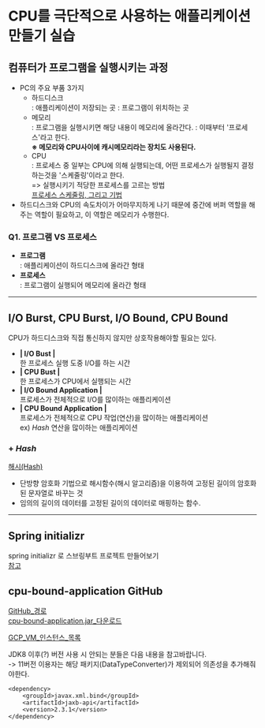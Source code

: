 # CPU를 극단적으로 사용하는 애플리케이션 만들기 실습

## 컴퓨터가 프로그램을 실행시키는 과정
* PC의 주요 부품 3가지
    - 하드디스크  
     : 애플리케이션이 저장되는 곳
     : 프로그램이 위치하는 곳
    - 메모리  
      : 프로그램을 실행시키면 해당 내용이 메모리에 올라간다.
      : 이때부터 '프로세스'라고 한다.  
      **※ 메모리와 CPU사이에 캐시메모리라는 장치도 사용된다.**
    - CPU  
      : 프로세스 중 일부는 CPU에 의해 실행되는데, 어떤 프로세스가 실행될지 결정하는것을 '스케줄링'이라고 한다.  
      => 실행시키기 적당한 프로세스를 고르는 방법  
      [프로세스 스케줄링, 그리고 기법](https://velog.io/@hax0r/%EC%84%A0%EC%A0%90%EB%B9%84%EC%84%A0%EC%A0%90-%ED%94%84%EB%A1%9C%EC%84%B8%EC%8A%A4-%EC%8A%A4%EC%BC%80%EC%A4%84%EB%A7%81)
* 하드디스크와 CPU의 속도차이가 어마무지하게 나기 때문에 중간에 버퍼 역할을 해 주는 역할이 필요하고, 이 역할은 메모리가 수행한다.
### Q1. 프로그램 VS 프로세스
* **프로그램**  
 : 애플리케이션이 하드디스크에 올라간 형태  
* **프로세스**  
 : 프로그램이 실행되어 메모리에 올라간 형태  

----

## I/O Burst, CPU Burst, I/O Bound, CPU Bound
CPU가 하드디스크와 직접 통신하지 않지만 상호작용해야할 필요는 있다.

* **| I/O Bust |**   
한 프로세스 실행 도중 I/O를 하는 시간
* **| CPU Bust |**  
한 프로세스가 CPU에서 실행되는 시간
* **| I/O Bound Application |**  
프로세스가 전체적으로 I/O를 많이하는 애플리케이션
* **| CPU Bound Application |**  
프로세스가 전체적으로 CPU 작업(연산)을 많이하는 애플리케이션  
 ex) _Hash_ 연산을 많이하는 애플리케이션

 ### + _Hash_
 [해시(Hash)](https://medium.com/@yeon22/crypto-%ED%95%B4%EC%8B%9C-hash-%EB%9E%80-6962be197523)  
  - 단방향 암호화 기법으로 해시함수(해시 알고리즘)을 이용하여 고정된 길이의 암호화된 문자열로 바꾸는 것
  - 임의의 길이의 데이터를 고정된 길이의 데이터로 매핑하는 함수.  

----

## Spring initializr  
spring initializr 로 스브링부트 프로젝트 만들어보기  
[참고](https://junho85.pe.kr/1616)

## cpu-bound-application GitHub
[GitHub_경로](https://github.com/lleellee0/cpu-bound-application)  
[cpu-bound-application.jar_다운로드](https://github.com/lleellee0/class101-files/raw/main/cpu-0.0.1-SNAPSHOT.jar)

[GCP_VM_인스턴스_목록](https://console.cloud.google.com/compute/instances?project=hip-bonito-304009&folder=&organizationId=)


JDK8 이후(?) 버전 사용 시 안되는 분들은 다음 내용을 참고바랍니다.  
-> 11버전 이용자는 해당 패키지(DataTypeConverter)가 제외되어 의존성을 추가해줘야한다.  

    <dependency>  
        <groupId>javax.xml.bind</groupId>
        <artifactId>jaxb-api</artifactId>
        <version>2.3.1</version>
    </dependency>


